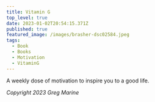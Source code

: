 ```yaml
---
title: Vitamin G
top_level: true
date: 2023-01-02T20:54:15.371Z
published: true
featured_image: /images/brasher-dsc02584.jpeg
tags:
  - Book
  - Books
  - Motivation
  - VitaminG
---
```

A weekly dose of motivation to inspire you to a good life.

*Copyright 2023 Greg Marine*